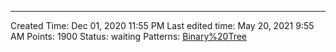 ---
Created Time: Dec 01, 2020 11:55 PM
Last edited time: May 20, 2021 9:55 AM
Points: 1900
Status: waiting
Patterns: [Binary%20Tree](Binary%20Tree.md)